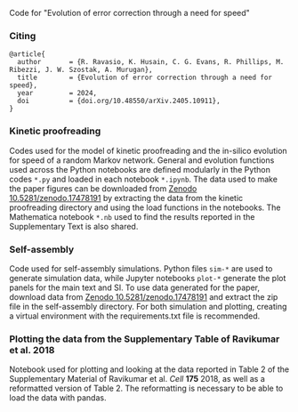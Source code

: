 Code for "Evolution of error correction through a need for speed"

### Citing
```
@article{
  author       = {R. Ravasio, K. Husain, C. G. Evans, R. Phillips, M. Ribezzi, J. W. Szostak, A. Murugan},
  title        = {Evolution of error correction through a need for speed},
  year         = 2024,
  doi          = {doi.org/10.48550/arXiv.2405.10911},
}
```
### Kinetic proofreading

Codes used for the model of kinetic proofreading and the in-silico evolution for speed of a random Markov network. General and evolution functions used across the Python notebooks are defined modularly in the Python codes `*.py` and loaded in each notebook `*.ipynb`. The data used to make the paper figures can be downloaded from [Zenodo 10.5281/zenodo.17478191](https://zenodo.org/uploads/17478191) by extracting the data from the kinetic proofreading directory and using the load functions in the notebooks. The Mathematica notebook `*.nb` used to find the results reported in the Supplementary Text is also shared.

### Self-assembly

Code used for self-assembly simulations.  Python files `sim-*` are used to generate simulation data, while Jupyter notebooks `plot-*` generate the plot panels for the main text and SI.  To use data generated for the paper, download data from [Zenodo 10.5281/zenodo.17478191](https://zenodo.org/uploads/17478191) and extract the zip file in the self-assembly directory.  For both simulation and plotting, creating a virtual environment with the requirements.txt file is recommended.

### Plotting the data from the Supplementary Table of Ravikumar et al. 2018

Notebook used for plotting and looking at the data reported in Table 2 of the Supplementary Material of Ravikumar et al. _Cell_ **175** 2018, as well as a reformatted version of Table 2. The reformatting is necessary to be able to load the data with pandas.
